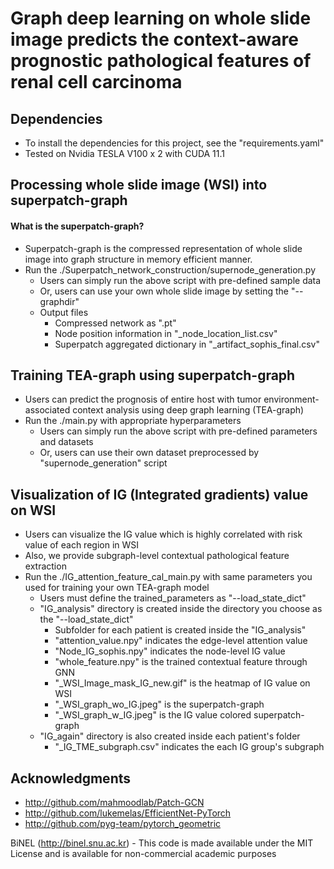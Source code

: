 Graph deep learning on whole slide image predicts the context-aware prognostic pathological features of renal cell carcinoma
=====================

## Dependencies
* To install the dependencies for this project, see the "requirements.yaml"
* Tested on Nvidia TESLA V100 x 2 with CUDA 11.1

## Processing whole slide image (WSI) into superpatch-graph
#### What is the superpatch-graph?
* Superpatch-graph is the compressed representation of whole slide image into graph structure in memory efficient manner.
* Run the ./Superpatch_network_construction/supernode_generation.py
  * Users can simply run the above script with pre-defined sample data
  * Or, users can use your own whole slide image by setting the "--graphdir"
  * Output files
    * Compressed network as ".pt"
    * Node position information in "_node_location_list.csv"
    * Superpatch aggregated dictionary in "_artifact_sophis_final.csv"

## Training TEA-graph using superpatch-graph
* Users can predict the prognosis of entire host with tumor environment-associated context analysis using deep graph learning (TEA-graph)
* Run the ./main.py with appropriate hyperparameters
  * Users can simply run the above script with pre-defined parameters and datasets
  * Or, users can use their own dataset preprocessed by "supernode_generation" script

## Visualization of IG (Integrated gradients) value on WSI
* Users can visualize the IG value which is highly correlated with risk value of each region in WSI
* Also, we provide subgraph-level contextual pathological feature extraction
* Run the ./IG_attention_feature_cal_main.py with same parameters you used for training your own TEA-graph model
  * Users must define the trained_parameters as "--load_state_dict"
  * "IG_analysis" directory is created inside the directory you choose as the "--load_state_dict"
    * Subfolder for each patient is created inside the "IG_analysis" 
    * "attention_value.npy" indicates the edge-level attention value
    * "Node_IG_sophis.npy" indicates the node-level IG value
    * "whole_feature.npy" is the trained contextual feature through GNN
    * "_WSI_Image_mask_IG_new.gif" is the heatmap of IG value on WSI
    * "_WSI_graph_wo_IG.jpeg" is the superpatch-graph
    * "_WSI_graph_w_IG.jpeg" is the IG value colored superpatch-graph
  * "IG_again" directory is also created inside each patient's folder
    * "_IG_TME_subgraph.csv" indicates the each IG group's subgraph

## Acknowledgments
* http://github.com/mahmoodlab/Patch-GCN
* http://github.com/lukemelas/EfficientNet-PyTorch
* http://github.com/pyg-team/pytorch_geometric

BiNEL (http://binel.snu.ac.kr) - This code is made available under the MIT License and is available for non-commercial academic purposes